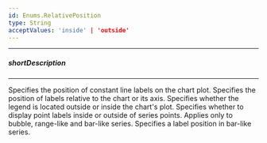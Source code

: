 ```yaml
---
id: Enums.RelativePosition
type: String
acceptValues: 'inside' | 'outside'
---
```

---
##### shortDescription
<!-- Description goes here -->

---
<!-- Description goes here -->
Specifies the position of constant line labels on the chart plot.
Specifies the position of labels relative to the chart or its axis.
Specifies whether the legend is located outside or inside the chart's plot.
Specifies whether to display point labels inside or outside of series points. Applies only to bubble, range-like and bar-like series.
Specifies a label position in bar-like series.